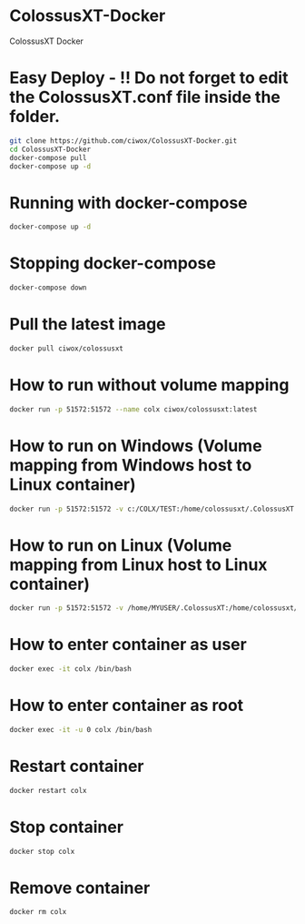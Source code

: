 # ColossusXT-Docker
ColossusXT Docker


# Easy Deploy - !! Do not forget to edit the ColossusXT.conf file inside the folder.
```sh
git clone https://github.com/ciwox/ColossusXT-Docker.git
cd ColossusXT-Docker
docker-compose pull
docker-compose up -d
```

# Running with docker-compose
```sh
docker-compose up -d
```

# Stopping docker-compose
```sh
docker-compose down
```

# Pull the latest image
```sh
docker pull ciwox/colossusxt
```

# How to run without volume mapping
```sh
docker run -p 51572:51572 --name colx ciwox/colossusxt:latest
```

# How to run on Windows (Volume mapping from Windows host to Linux container)
```sh
docker run -p 51572:51572 -v c:/COLX/TEST:/home/colossusxt/.ColossusXT --name colx ciwox/colossusxt:latest
```

# How to run on Linux (Volume mapping from Linux host to Linux container)
```sh
docker run -p 51572:51572 -v /home/MYUSER/.ColossusXT:/home/colossusxt/.ColossusXT --name colx ciwox/colossusxt:latest
```

# How to enter container as user
```sh
docker exec -it colx /bin/bash
```

# How to enter container as root
```sh
docker exec -it -u 0 colx /bin/bash
```

# Restart container
```sh
docker restart colx
```

# Stop container
```sh
docker stop colx
```
# Remove container
```sh
docker rm colx
```
